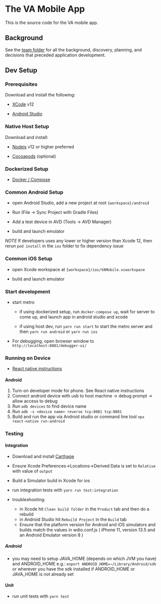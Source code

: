 # The VA Mobile App
This is the source code for the VA mobile app.

## Background
See the [team folder](https://github.com/department-of-veterans-affairs/va.gov-team/tree/master/products/va-mobile-app) for all the background, discovery, planning, and decisions that preceded application development.

## Dev Setup

### Prerequisites

Download and install the following:

- [XCode](https://apps.apple.com/us/app/xcode/id497799835?mt=12) v12

- [Android Studio](https://developer.android.com/studio)

### Native Host Setup
Download and install:

- [Nodejs](https://nodejs.org/en/download/) v12 or higher preferred

- [Cocoapods](https://guides.cocoapods.org/using/getting-started.html) (optional)

### Dockerized Setup

- [Docker / Compose](https://docs.docker.com/compose/install/)

### Common Android Setup

- open Android Studio, add a new project at root `{workspace}/android`

- Run (File -> Sync Project with Gradle Files)

- Add a test device in AVD (Tools -> AVD Manager)

- build and launch emulator

*NOTE* If developers uses any lower or higher version than Xcode 12, then rerun `pod install` in the `ios` folder to fix dependency issue 

### Common iOS Setup

- open Xcode workspace at `{workspace}/ios/VAMobile.xcworkspace`

- build and launch emulator

### Start development

- start metro

  - if using dockerized setup, run `docker-compose up`, wait for server to come up, and launch app in android studio and xcode 

  - if using host dev, run `yarn run start` to start the metro server and then `yarn run android` or `yarn run ios`

- For debugging, open browser window to `http://localhost:8081/debugger-ui/`


### Running on Device
- [React native instructions](https://reactnative.dev/docs/running-on-device)

#### Android 
1. Turn-on developer mode for phone. See  React native instructions
2. Connect android device with usb to host machine -> debug prompt -> allow access to debug
3. Run `adb devices` to find device name
4. Run `adb -s <device name> reverse tcp:8081 tcp:8081`
5. Build and run the app via Android studio or command line tool `npx react-native run-android`



### Testing

#### Integration

- Download and install [Carthage](https://github.com/Carthage/Carthage#installing-carthage)

- Ensure Xcode Preferences->Locations->Derived Data is set to `Relative` with value of `output`

- Build a Simulator build in Xcode for ios
    
- run integration tests with `yarn run test:integration`

- troubleshooting:
    - in Xcode hit `Clean build folder` in the `Product` tab and then do a rebuild
    - in Android Studio hit `Rebuild Project` in the `Build` tab
    - Ensure that the platform version for Android and iOS simulators and builds match the values in wdio.conf.js ( iPhone 11, version 13.5 and an Android Emulator version 8 )

##### Android

  - you may need to setup JAVA_HOME (depends on which JVM you have) and ANDROID_HOME e.g.: `export ANDROID_HOME=~/Library/Android/sdk` or wherever you have the sdk installed if ANDROID_HOME or JAVA_HOME is not already set
  


#### Unit

- run unit tests with `yarn test`
